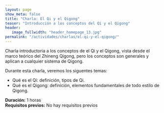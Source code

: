 ```yaml
---
layout: page
show_meta: false
title: "Charla: El Qi y el Qigong"
teaser: "Introducción a los conceptos del Qi y el Qigong"
header:
   image_fullwidth: "header_homepage_13.jpg"
permalink: "/actividades/charlas/el-qi-y-el-qigong/"
---
```

<p>Charla introductoria a los conceptos de el Qi y el Qigong, vista desde el marco teórico del Zhineng Qigong, pero los conceptos son generales y aplican a cualquier sistema de Qigong. </p>
 <p>Durante esta charla, veremos los siguentes temas:</p>
 <ul>
  <li>Qué es el Qi: definición, tipos de Qi.</li>
  <li>Qué es el Qigong: definición, elementos fundamentales de todo estilo de Qigong.</li>
 </ul>

 <b>Duración:</b> 1 horas<br/>
 <b>Requisitos previos:</b> No hay requisitos previos<br/>
  
